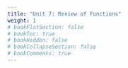 ```yaml
---
title: "Unit 7: Review of Functions"
weight: 1
# bookFlatSection: false
# bookToc: true
# bookHidden: false
# bookCollapseSection: false
# bookComments: true
---
```

